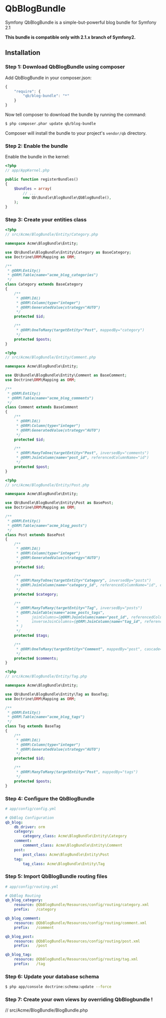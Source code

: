 QbBlogBundle
============

Symfony QbBlogBundle is a simple-but-powerful blog bundle for Symfony 2.1

**This bundle is compatible only with 2.1.x branch of Symfony2.**

## Installation

### Step 1: Download QbBlogBundle using composer

Add QbBlogBundle in your composer.json:

```js
{
    "require": {
        "qb/blog-bundle": "*"
    }
}
```

Now tell composer to download the bundle by running the command:

``` bash
$ php composer.phar update qb/blog-bundle
```

Composer will install the bundle to your project's `vendor/qb` directory.

### Step 2: Enable the bundle

Enable the bundle in the kernel:

``` php
<?php
// app/AppKernel.php

public function registerBundles()
{
    $bundles = array(
        // ...
        new Qb\Bundle\BlogBundle\QbBlogBundle(),
    );
}
```

### Step 3: Create your entities class

``` php
<?php
// src/Acme/BlogBundle/Entity/Category.php

namespace Acme\BlogBundle\Entity;

use Qb\Bundle\BlogBundle\Entity\Category as BaseCategory;
use Doctrine\ORM\Mapping as ORM;

/**
 * @ORM\Entity()
 * @ORM\Table(name="acme_blog_categories")
 */
class Category extends BaseCategory
{
    /**
     * @ORM\Id()
     * @ORM\Column(type="integer")
     * @ORM\GeneratedValue(strategy="AUTO")
     */
    protected $id;

    /**
     * @ORM\OneToMany(targetEntity="Post", mappedBy="category")
     */
    protected $posts;
}
```

``` php
<?php
// src/Acme/BlogBundle/Entity/Comment.php

namespace Acme\BlogBundle\Entity;

use Qb\Bundle\BlogBundle\Entity\Comment as BaseComment;
use Doctrine\ORM\Mapping as ORM;

/**
 * @ORM\Entity()
 * @ORM\Table(name="acme_blog_comments")
 */
class Comment extends BaseComment
{
    /**
     * @ORM\Id()
     * @ORM\Column(type="integer")
     * @ORM\GeneratedValue(strategy="AUTO")
     */
    protected $id;

    /**
     * @ORM\ManyToOne(targetEntity="Post", inversedBy="comments")
     * @ORM\JoinColumn(name="post_id", referencedColumnName="id")
     */
    protected $post;
}
```

``` php
<?php
// src/Acme/BlogBundle/Entity/Post.php

namespace Acme\BlogBundle\Entity;

use Qb\Bundle\BlogBundle\Entity\Post as BasePost;
use Doctrine\ORM\Mapping as ORM;

/**
 * @ORM\Entity()
 * @ORM\Table(name="acme_blog_posts")
 */
class Post extends BasePost
{
    /**
     * @ORM\Id()
     * @ORM\Column(type="integer")
     * @ORM\GeneratedValue(strategy="AUTO")
     */
    protected $id;

    /**
     * @ORM\ManyToOne(targetEntity="Category", inversedBy="posts")
     * @ORM\JoinColumn(name="category_id", referencedColumnName="id", onDelete="SET NULL")
     */
    protected $category;

    /**
     * @ORM\ManyToMany(targetEntity="Tag", inversedBy="posts")
     * @ORM\JoinTable(name="acme_posts_tags",
     *      joinColumns={@ORM\JoinColumn(name="post_id", referencedColumnName="id")},
     *      inverseJoinColumns={@ORM\JoinColumn(name="tag_id", referencedColumnName="id")}
     * )
     */
    protected $tags;

    /**
     * @ORM\OneToMany(targetEntity="Comment", mappedBy="post", cascade={"remove"}))
     */
    protected $comments;
}
```

``` php
<?php
// src/Acme/BlogBundle/Entity/Tag.php

namespace Acme\BlogBundle\Entity;

use Qb\Bundle\BlogBundle\Entity\Tag as BaseTag;
use Doctrine\ORM\Mapping as ORM;

/**
 * @ORM\Entity()
 * @ORM\Table(name="acme_blog_tags")
 */
class Tag extends BaseTag
{
    /**
     * @ORM\Id()
     * @ORM\Column(type="integer")
     * @ORM\GeneratedValue(strategy="AUTO")
     */
    protected $id;

    /**
     * @ORM\ManyToMany(targetEntity="Post", mappedBy="tags")
     */
    protected $posts;
}
```

### Step 4: Configure the QbBlogBundle

``` yaml
# app/config/config.yml

# QbBlog Configuration
qb_blog:
    db_driver: orm
    category:
        category_class: Acme\BlogBundle\Entity\Category
    comment:
        comment_class: Acme\BlogBundle\Entity\Comment
    post:
        post_class: Acme\BlogBundle\Entity\Post
    tag:
        tag_class: Acme\BlogBundle\Entity\Tag
```

### Step 5: Import QbBlogBundle routing files

``` yaml
# app/config/routing.yml

# QbBlog Routing
qb_blog_category:
    resource: @QbBlogBundle/Resources/config/routing/category.xml
    prefix:   /category

qb_blog_comment:
    resource: @QbBlogBundle/Resources/config/routing/comment.xml
    prefix:   /comment

qb_blog_post:
    resource: @QbBlogBundle/Resources/config/routing/post.xml
    prefix:   /post

qb_blog_tag:
    resource: @QbBlogBundle/Resources/config/routing/tag.xml
    prefix:   /tag
```

### Step 6: Update your database schema

``` bash
$ php app/console doctrine:schema:update --force
```

### Step 7: Create your own views by overriding QbBlogbundle !

// src/Acme/BlogBundle/BlogBundle.php
<?php

namespace Acme\BlogBundle;

use Symfony\Component\HttpKernel\Bundle\Bundle;

class AcmeBlogBundle extends Bundle
{
    public function getParent()
    {
        return 'QbBlogBundle';
    }
}

For more information about bundle inheritance, check [Symfony documentation](http://symfony.com/doc/current/cookbook/bundles/inheritance.html).